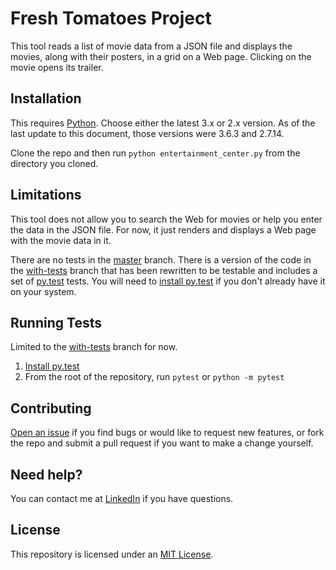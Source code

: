 # Fresh Tomatoes Project
This tool reads a list of movie data from a JSON file and displays
the movies, along with their posters, in a grid on a Web page. Clicking
on the movie opens its trailer.

## Installation
This requires [Python](https://www.python.org/). Choose either the
latest 3.x or 2.x version. As of the last update to this document, those
versions were 3.6.3 and 2.7.14.

Clone the repo and then run `python entertainment_center.py` from the
directory you cloned.

## Limitations
This tool does not allow you to search the Web for movies or help you
enter the data in the JSON file. For now, it just renders and displays
a Web page with the movie data in it.

There are no tests in the
[master](https://github.com/twwilliams/ud036_StarterCode/tree/master)
branch. There is a version of the code in the
[with-tests](https://github.com/twwilliams/ud036_StarterCode/tree/with-tests)
branch that has been rewritten to be testable and includes a set of
[py.test](https://docs.pytest.org/en/latest/) tests. You will need to
[install py.test](https://docs.pytest.org/en/latest/getting-started.html#installation)
if you don't already have it on your system.

## Running Tests
Limited to the
[with-tests](https://github.com/twwilliams/ud036_StarterCode/tree/with-tests)
branch for now.

1. [Install py.test](https://docs.pytest.org/en/latest/getting-started.html#installation)
1. From the root of the repository, run `pytest` or `python -m pytest`

## Contributing
[Open an issue](https://github.com/twwilliams/ud036_StarterCode/issues)
if you find bugs or would like to request new features, or fork the
repo and submit a pull request if you want to make a change yourself.

## Need help?
You can contact me at [LinkedIn](https://www.linkedin.com/in/twwilliams/)
if you have questions.

## License
This repository is licensed under an
[MIT License](https://github.com/twwilliams/ud036_StarterCode/blob/master/LICENSE).
